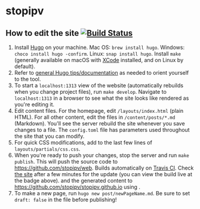 # stopipv

## How to edit the site [![Build Status](https://travis-ci.org/stopipv/web.svg?branch=master)](https://travis-ci.org/stopipv/web)
1. Install [Hugo](https://gohugo.io) on your machine. Mac OS: `brew install hugo`. Windows: `choco install hugo -confirm`. Linux: `snap install hugo`. Install `make` (generally available on macOS with [XCode](https://developer.apple.com/xcode/) installed, and on Linux by default).
2. Refer to [general Hugo tips/documentation](https://gohugo.io/getting-started/) as needed to
   orient yourself to the tool.
3. To start a `localhost:1313` view of the website (automatically rebuilds when you
   change project files), run `make develop`. Navigate
to `localhost:1313` in a browser to see what the site looks like rendered as you're editing it.
4. Edit content files. For the homepage, edit `/layouts/index.html` (plain HTML). For all
   other content, edit the files in `/content/posts/*.md` (Markdown). You'll see
the server rebuild the site whenever you save changes to a file. The
`config.toml` file has parameters used throughout the site that you can modify.
5. For quick CSS modifications, add to the last few lines of
   `layouts/partials/css.css`.
6. When you're ready to push your changes, stop the server and run `make
   publish`. This will push the source code to https://github.com/stopipv/web.
Builds automatically on [Travis CI](https://travis-ci.org). Check [the
site](https://stopipv.github.io) after a few minutes for the update (you can
view the build live at the badge above).
and the generated content to https://github.com/stopipv/stopipv.github.io using .
7. To make a new page, run `hugo new post/newPageName.md`. Be sure to set `draft:
   false` in the file before publishing!
